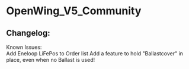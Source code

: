 # OpenWing_V5_Community

## Changelog:  

Known Issues:  
Add Eneloop LiFePos to Order list
Add a feature to hold "Ballastcover" in place, even when no Ballast is used!